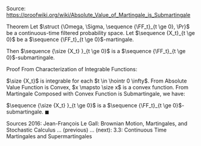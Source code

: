 # 

Source: https://proofwiki.org/wiki/Absolute_Value_of_Martingale_is_Submartingale

Theorem
Let $\struct {\Omega, \Sigma, \sequence {\FF_t}_{t \ge 0}, \Pr}$ be a continuous-time filtered probability space.
Let $\sequence {X_t}_{t \ge 0}$ be a $\sequence {\FF_t}_{t \ge 0}$-martingale.

Then $\sequence {\size {X_t} }_{t \ge 0}$ is a $\sequence {\FF_t}_{t \ge 0}$-submartingale.


Proof
From Characterization of Integrable Functions:

$\size {X_t}$ is integrable for each $t \in \hointr 0 \infty$.
From Absolute Value Function is Convex, $x \mapsto \size x$ is a convex function.
From Martingale Composed with Convex Function is Submartingale, we have: 

$\sequence {\size {X_t} }_{t \ge 0}$ is a $\sequence {\FF_t}_{t \ge 0}$-submartingale.
$\blacksquare$


Sources
2016: Jean-François Le Gall: Brownian Motion, Martingales, and Stochastic Calculus ... (previous) ... (next): $3.3$: Continuous Time Martingales and Supermartingales




